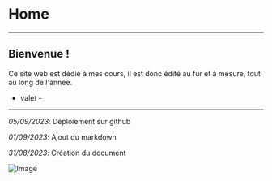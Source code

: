 # Home
---
## Bienvenue !
Ce site web est dédié à mes cours, il est donc édité au fur et à mesure, tout au long de l'année.
- valet -
---

*05/09/2023*: Déploiement sur github

*01/09/2023*: Ajout du markdown

*31/08/2023*: Création du document

![Image](coursJS/assets/b9ef78d94789fe3b1fcccb6b15e0e236.png)